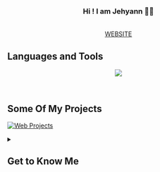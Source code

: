 <h3 align="center">Hi ! I am Jehyann 👋🏻</h3>

<p align="center"> 
  <br/>
  <a href="https://whoisjehyann.com">WEBSITE</a>
</p>

## Languages and Tools

<p align="center">
  <a href="https://skillicons.dev">
    <img src="https://skillicons.dev/icons?i=c,cpp,cs,py,unity,unreal,godot,blender,figma,github,visualstudio,vscode,dotnet" />
  </a>
</p>

<br/>

## Some Of My Projects
[![Web Projects](https://github-readme-stats.vercel.app/api/pin/?username=Jehyann&repo=UnityInspiredGameObjects&border_color=0D1117&title_color=ffffff&bg_color=2C3138&text_color=ffffff&icon_color=FFADBE)](https://github.com/Jehyann/UnityInspiredGameObjects)

<details> 
  <summary><h2>Get to Know Me</h2></summary>
  <p align="justify">Hello! I'm Jehyann, a 21-year-old from France currently pursuing a Bachelor's degree in Game Technology and Programming at Gaming Campus Paris. I've also dedicated two years to learning languages, starting with Arabic then Chinese.<br/>
  My ultimate goal is to become a programmer in the field of artificial intelligence, with a strong desire to work abroad, especially in Japan. Outside of my studies, I have a passion for 3D modeling, virtual reality (VR), languages, and travel. I went alone to Japan at 16 and later explored Sweden.<br/>
  My work is highly inspired from the universe of Dune by Frank Herbert and Dark Souls games by FromSoftware. You can join my adventure my following my social medias !</p>
</details>



<!--
<br/>
//![Top Langs](https://github-readme-stats.vercel.app/api/top-langs/?username=Jehyann&layout=compact)
<br/>
-->
